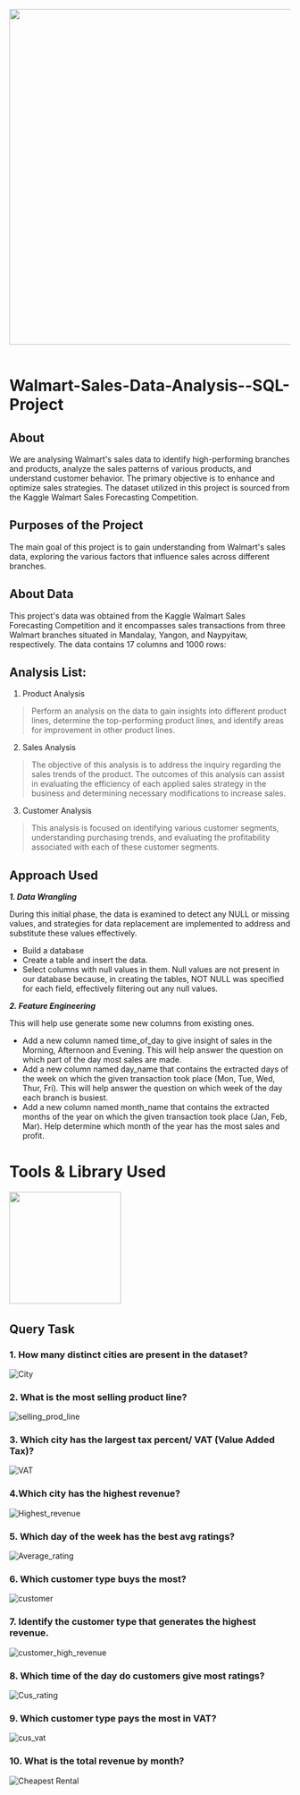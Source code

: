 <img src="./Walmart img.jpg" width="3000" height="600"/>&nbsp;

# Walmart-Sales-Data-Analysis--SQL-Project
## About
We are analysing Walmart's sales data to identify high-performing branches and products, analyze the sales patterns of various products, and understand customer behavior. The primary objective is to enhance and optimize sales strategies. The dataset utilized in this project is sourced from the Kaggle Walmart Sales Forecasting Competition.

## Purposes of the Project
The main goal of this project is to gain understanding from Walmart's sales data, exploring the various factors that influence sales across different branches.

## About Data
This project's data was obtained from the Kaggle Walmart Sales Forecasting Competition and it encompasses sales transactions from three Walmart branches situated in Mandalay, Yangon, and Naypyitaw, respectively.
The data contains 17 columns and 1000 rows:


## Analysis List:

1.	Product Analysis

> Perform an analysis on the data to gain insights into different product lines, determine the top-performing product lines, and identify areas for improvement in other product lines.

2.	Sales Analysis
   
> The objective of this analysis is to address the inquiry regarding the sales trends of the product. The outcomes of this analysis can assist in evaluating the efficiency of each applied sales strategy in the business and determining necessary modifications to increase sales.

3.	Customer Analysis

> This analysis is focused on identifying various customer segments, understanding purchasing trends, and evaluating the profitability associated with each of these customer segments.

## Approach Used
***1.	Data Wrangling***

During this initial phase, the data is examined to detect any NULL or missing values, and strategies for data replacement are implemented to address and substitute these values effectively.
- Build a database
- Create a table and insert the data.
- Select columns with null values in them. Null values are not present in our database because, in creating the tables, NOT NULL was specified for each field, effectively filtering out any null values.

***2.	Feature Engineering***

This will help use generate some new columns from existing ones.
- Add a new column named time_of_day to give insight of sales in the Morning, Afternoon and Evening. This will help answer the question on which part of the day most sales are made.
- Add a new column named day_name that contains the extracted days of the week on which the given transaction took place (Mon, Tue, Wed, Thur, Fri). This will help answer the question on which week of the day each branch is busiest.
- Add a new column named month_name that contains the extracted months of the year on which the given transaction took place (Jan, Feb, Mar). Help determine which month of the year has the most sales and profit.

# Tools & Library Used
<img src="https://github.com/Reshmanalawade/Walmart-Data-Analysis/blob/main/mysql_img.png" width="200" height="200"/>&nbsp;

## Query Task

### 1. How many distinct cities are present in the dataset?

![City](https://github.com/Reshmanalawade/Walmart-Data-Analysis/blob/main/Output/city%20img.png) 

### 2. What is the most selling product line?
![selling_prod_line](https://github.com/Reshmanalawade/Walmart-Data-Analysis/blob/main/Output/cus_sales%20.png)

### 3. Which city has the largest tax percent/ VAT (Value Added Tax)?
![VAT](https://github.com/Reshmanalawade/Walmart-Data-Analysis/blob/main/Output/VAT%20.png)

### 4.Which city has the highest revenue?
![Highest_revenue](https://github.com/Reshmanalawade/Walmart-Data-Analysis/blob/main/Output/highest%20revenue.png) 

### 5. Which day of the week has the best avg ratings?
![Average_rating](https://github.com/Reshmanalawade/Walmart-Data-Analysis/blob/main/Output/Average%20rating.png)

### 6. Which customer type buys the most?
![customer](https://github.com/Reshmanalawade/Walmart-Data-Analysis/blob/main/Output/Customer%20.png)

### 7. Identify the customer type that generates the highest revenue.
![customer_high_revenue](https://github.com/Reshmanalawade/Walmart-Data-Analysis/blob/main/Output/highest%20revenue.png)

### 8. Which time of the day do customers give most ratings?
![Cus_rating](https://github.com/Reshmanalawade/Walmart-Data-Analysis/blob/main/Output/Cus_Rating.png) 

### 9. Which customer type pays the most in VAT?
![cus_vat](https://github.com/Reshmanalawade/Walmart-Data-Analysis/blob/main/Output/Customer%20high%20revenue.png)

### 10. What is the total revenue by month?
![Cheapest Rental](https://github.com/Reshmanalawade/Walmart-Data-Analysis/blob/main/Output/Revenue%20by%20month.png)
